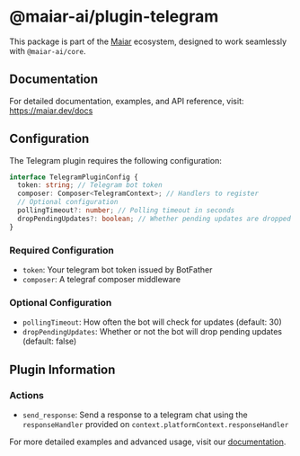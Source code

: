 # @maiar-ai/plugin-telegram

This package is part of the [Maiar](https://maiar.dev) ecosystem, designed to work seamlessly with `@maiar-ai/core`.

## Documentation

For detailed documentation, examples, and API reference, visit:
https://maiar.dev/docs

## Configuration

The Telegram plugin requires the following configuration:

```typescript
interface TelegramPluginConfig {
  token: string; // Telegram bot token
  composer: Composer<TelegramContext>; // Handlers to register
  // Optional configuration
  pollingTimeout?: number; // Polling timeout in seconds
  dropPendingUpdates?: boolean; // Whether pending updates are dropped on start/restart
}
```

### Required Configuration

- `token`: Your telegram bot token issued by BotFather
- `composer`: A telegraf composer middleware

### Optional Configuration

- `pollingTimeout`: How often the bot will check for updates (default: 30)
- `dropPendingUpdates`: Whether or not the bot will drop pending updates (default: false)

## Plugin Information

### Actions

- `send_response`: Send a response to a telegram chat using the `responseHandler` provided on `context.platformContext.responseHandler`

For more detailed examples and advanced usage, visit our [documentation](https://maiar.dev/docs).
